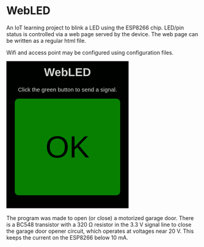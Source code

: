 # WebLED

An IoT learning project to blink a LED using the ESP8266 chip. LED/pin status is controlled via a web page served by the device. The web page can be written as a regular html file.

Wifi and access point may be configured using configuration files.

![Screenshot](screenshot.png)

The program was made to open (or close) a motorized garage door. There is a BC548 transistor with a 320 Ω resistor in the 3.3 V signal line to close the garage door opener circuit, which operates at voltages near 20 V. This keeps the current on the ESP8266 below 10 mA.

